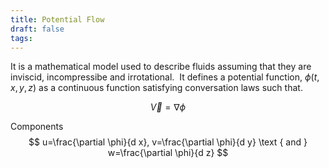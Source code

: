 ```yaml
---
title: Potential Flow
draft: false
tags:
---
```

  

It is a mathematical model used to describe fluids assuming that they are inviscid, incompressibe and irrotational. 
It defines a potential function, $\phi(t,x,y,z)$ as a continuous function satisfying conversation laws such that.

$$
\vec V=\nabla \phi
$$

Components
$$
u=\frac{\partial \phi}{d x}, v=\frac{\partial \phi}{d y} \text { and } w=\frac{\partial \phi}{d z}
$$

